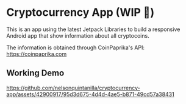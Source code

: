 # Cryptocurrency App (WIP 🚧)
This is an app using the latest Jetpack Libraries to build a responsive Android app that show information about all cryptocoins.

The information is obtained through CoinPaprika's API: https://coinpaprika.com

## Working Demo

https://github.com/nelsonquintanilla/cryptocurrency-app/assets/42900917/95d3d675-4d4d-4ae5-b871-49cd57a38431

